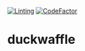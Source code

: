 [![Linting](https://github.com/rubbinduck/duckwaffle/actions/workflows/linting.yml/badge.svg)](https://github.com/rubbinduck/duckwaffle/actions/workflows/linting.yml)
[![CodeFactor](https://www.codefactor.io/repository/github/rubbinduck/duckwaffle/badge)](https://www.codefactor.io/repository/github/rubbinduck/duckwaffle)
# duckwaffle

